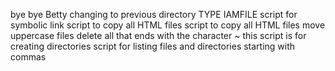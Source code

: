 bye bye Betty
changing to previous directory
TYPE IAMFILE
script for symbolic link
script to copy all HTML files
script to copy all HTML files
move uppercase files
delete all that ends with the character ~
this script is for creating directories
script for listing files and directories starting with commas
